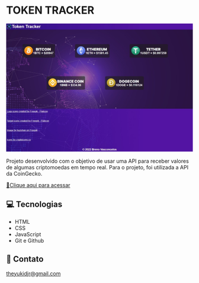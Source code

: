 # TOKEN TRACKER

![preview](./.github/preview.jpeg)

Projeto desenvolvido com o objetivo de usar uma API para receber valores de algumas criptomoedas em tempo real. Para o projeto, foi utilizada a API da CoinGecko.

[🔗Clique aqui para acessar](https://bruceleejr.github.io/tokentracker)

## 💻 Tecnologias

- HTML
- CSS
- JavaScript
- Git e Github

## 📱 Contato

theyukidjr@gmail.com
